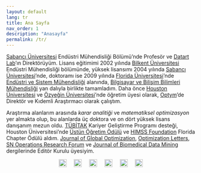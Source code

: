 ```yaml
---
layout: default
lang: tr
title: Ana Sayfa
nav_order: 1
description: "Anasayfa"
permalink: /tr/
---
```


<a href="http://www.sabanciuniv.edu/tr" target="_blank">Sabancı Üniversitesi</a> Endüstri Mühendisliği Bölümü’nde Profesör ve <a href="https://datart-lab.com" target="_blank">Datart Lab</a>’ın Direktörüyüm. Lisans eğitimimi 2002 yılında <a href="http://www.bilkent.edu.tr" target="_blank">Bilkent Üniversitesi</a> Endüstri Mühendisliği bölümünde, yüksek lisansımı 2004 yılında <a href="http://www.sabanciuniv.edu.tr" target="_blank">Sabancı Üniversitesi</a>’nde, doktoramı ise 2009 yılında <a href="http://www.ufl.edu" target="_blank">Florida Üniversitesi</a>’nde <a href="https://www.ise.ufl.edu" target="_blank">Endüstri ve Sistem Mühendisliği</a> alanında, <a href="https://www.cise.ufl.edu" target="_blank">Bilgisayar ve Bilişim Bilimleri Mühendisliği</a> yan dalıyla birlikte tamamladım. Daha önce <a href="http://www.uh.edu" target="_blank">Houston Üniversitesi</a> ve <a href="http://www.ozyegin.edu.tr" target="_blank">Özyeğin Üniversitesi</a>’nde öğretim üyesi olarak, <a href="https://optym.com/" target="_blank">Optym</a>’de Direktör ve Kıdemli Araştırmacı olarak çalıştım.

Araştırma alanlarım arasında <i>karar analitiği</i> ve <i>matematiksel optimizasyon</i> yer almakta olup, bu alanlarda üç doktora ve on dört yüksek lisans danışanım mezun oldu. <a href="https://www.tubitak.gov.tr" target="_blank">TÜBİTAK</a> Kariyer Geliştirme Programı desteği, Houston Üniversitesi’nde <a href="https://www.egr.uh.edu/news/201205/cullen-college-faculty-staff-honored-excellence" target="_blank">Üstün Öğretim Ödülü</a> ve <a href="https://www.himss.org" target="_blank">HIMSS Foundation</a> Florida Chapter Ödülü aldım. <a href="https://www.springer.com/journal/10898" target="_blank">Journal of Global Optimization</a>, <a href="https://www.springer.com/journal/11590" target="_blank">Optimization Letters</a>, <a href="https://www.springer.com/journal/43069" target="_blank">SN Operations Research Forum</a> ve <a href="https://www.longdom.org/biomedical-data-mining.html" target="_blank">Journal of Biomedical Data Mining</a> dergilerinde Editör Kurulu üyesiyim.

<div style="text-align: center;">
  <a href="https://github.com/OEKundakcioglu/" target="_blank" class="image-link"><img src="../../assets/images/github.png" style="height:21px;" alt="Github"></a>
  &nbsp;&nbsp;&nbsp;
  <a href="https://scholar.google.com/citations?user=k6NTKvsAAAAJ&hl=tr" target="_blank" class="image-link"><img src="../../assets/images/scholar.png" style="height:21px;" alt="Scholar"></a>
  &nbsp;&nbsp;&nbsp;
  <a href="https://www.linkedin.com/in/erhunkundakcioglu" target="_blank" class="image-link"><img src="../../assets/images/linkedin.png" style="height:21px;" alt="Linkedin"></a>
  &nbsp;&nbsp;&nbsp;
  <a href="https://publons.com/researcher/457748/o-erhun-kundakcioglu/" target="_blank" class="image-link"><img src="../../assets/images/publons.png" style="height:21px;" alt="Publons"></a>
  &nbsp;&nbsp;&nbsp;
  <a href="https://orcid.org/0000-0003-3033-0986" target="_blank" class="image-link"><img src="../../assets/images/orcid.png" style="height:21px;" alt="Orcid"></a>
  &nbsp;&nbsp;&nbsp;
  <a href="https://www.researchgate.net/profile/O_Kundakcioglu" target="_blank" class="image-link"><img src="../../assets/images/researchg.png" style="height:21px;" alt="Researchgate"></a>
</div>
